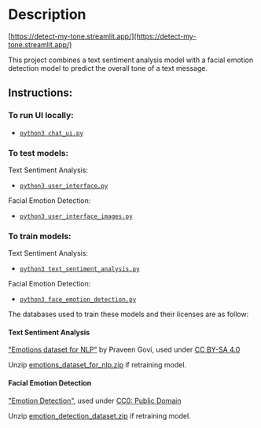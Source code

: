 # Description

[https://detect-my-tone.streamlit.app/](https://detect-my-tone.streamlit.app/)

This project combines a text sentiment analysis model with a facial emotion detection model to predict the overall tone of a text message.

## Instructions:

### To run UI locally:
  - [```python3 chat_ui.py```](chat_ui.py)

### To test models:
Text Sentiment Analysis:
  - [```python3 user_interface.py```](user_interface.py)

Facial Emotion Detection:
  - [```python3 user_interface_images.py```](user_interface_images.py)

### To train models:
Text Sentiment Analysis:
  - [```python3 text_sentiment_analysis.py```](text_sentiment_analysis.py)

Facial Emotion Detection:
  - [```python3 face_emotion_detection.py```](face_emotion_detection.py)




The databases used to train these models and their licenses are as follow:

#### Text Sentiment Analysis
["Emotions dataset for NLP"](https://www.kaggle.com/datasets/praveengovi/emotions-dataset-for-nlp) by Praveen Govi, used under [CC BY-SA 4.0](https://creativecommons.org/licenses/by-sa/4.0/)

Unzip [emotions_dataset_for_nlp.zip](emotions_dataset_for_nlp.zip) if retraining model.

#### Facial Emotion Detection
["Emotion Detection"](https://www.kaggle.com/datasets/ananthu017/emotion-detection-fer/data), used under [CC0: Public Domain](https://creativecommons.org/publicdomain/zero/1.0/)

Unzip [emotion_detection_dataset.zip](emotion_detection_dataset.zip) if retraining model.
